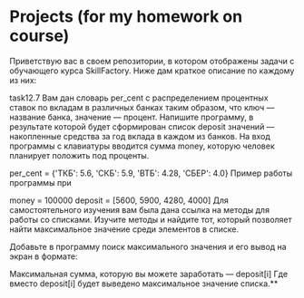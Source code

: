 # Projects (for my homework on course)
Приветствую вас в своем репозитории, в котором отображены задачи с обучающего курса SkillFactory. Ниже дам краткое описание по каждому из них:

task12.7 Вам дан словарь per_cent с распределением процентных ставок по вкладам в различных банках таким образом, что ключ — название банка, значение — процент. Напишите программу, в результате которой будет сформирован список deposit значений — накопленные средства за год вклада в каждом из банков. На вход программы с клавиатуры вводится сумма money, которую человек планирует положить под проценты.

per_cent = {'ТКБ': 5.6, 'СКБ': 5.9, 'ВТБ': 4.28, 'СБЕР': 4.0} Пример работы программы при

money = 100000 deposit = [5600, 5900, 4280, 4000] Для самостоятельного изучения вам была дана ссылка на методы для работы со списками. Изучите методы и найдите тот, который позволяет найти максимальное значение среди элементов в списке.

Добавьте в программу поиск максимального значения и его вывод на экран в формате:

Максимальная сумма, которую вы можете заработать — deposit[i] Где вместо deposit[i] будет выведено максимальное значение списка.**
